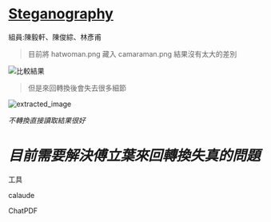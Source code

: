 # [Steganography](https://blog.csdn.net/Natukiaaa/article/details/120259449)

組員:陳毅軒、陳俊綜、林彥甫

> 目前將 hatwoman.png 藏入 camaraman.png 結果沒有太大的差別

![比較結果](https://github.com/EasonChen11/AI/blob/main/compare.png?raw=true)

> 但是來回轉換後會失去很多細節

![extracted_image](https://github.com/EasonChen11/AI/blob/main/extracted_image.png?raw=true)

_不轉換直接讀取結果很好_

# **_目前需要解決傅立葉來回轉換失真的問題_**

工具

calaude

ChatPDF
